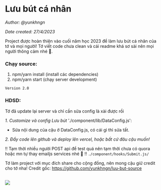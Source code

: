 # Lưu bút cá nhân
*Author: @yunkhngn*

*Date created: 27/4/2023*

Project được hoàn thiện vào cuối năm học 2023 để làm lưu bút cá nhân của tớ và mọi người! Tớ viết code chưa clean và cái readme khá sơ sài nên mọi người thông cảm nhé 🗿.

### Chạy source:

1. npm/yarn install (install các dependencies)
2. npm/yarn start (chạy server development)

`Version 2.0`
### HDSD:

Tớ đã update lại server và chỉ cần sửa config là xài được rồi

*1. Customize và config Lưu bút*
'./component/lib/DataConfig.js':
- Sửa nội dung của cậu ở DataConfig.js, có cái gì thì sửa tất.

*2. Đẩy code lên github và deploy lên vercel, hoặc bất cứ đâu cậu muốn!*


!! Tạm thời nhiều người POST api để test quá nên tạm thời chưa có quora hoặc mn tự thay emailjs services nhé 🫠 !!
`./component/hooks/Submit.js/`

Tớ làm project với mục đích share cho cộng đồng, nên mong cậu giữ credit cho tớ nha!
Credit gốc: https://github.com/yunkhngn/luu-but-source

<br>
<img src="https://wallpapers.com/images/featured/vmdj9lfm2un8rji3.jpg" style="border-radius:5px, margin-top:15px"/>

